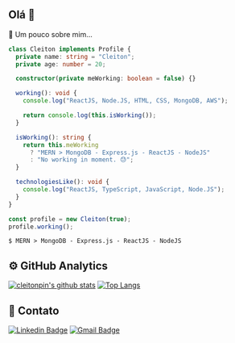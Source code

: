 ## Olá 👋

📌 Um pouco sobre mim...

```ts
class Cleiton implements Profile {
  private name: string = "Cleiton";
  private age: number = 20;

  constructor(private meWorking: boolean = false) {}

  working(): void {
    console.log("ReactJS, Node.JS, HTML, CSS, MongoDB, AWS");

    return console.log(this.isWorking());
  }

  isWorking(): string {
    return this.meWorking
      ? "MERN > MongoDB - Express.js - ReactJS - NodeJS"
      : "No working in moment. 😓";
  }

  technologiesLike(): void {
    console.log("ReactJS, TypeScript, JavaScript, Node.JS");
  }
}

const profile = new Cleiton(true);
profile.working();

```

```
$ MERN > MongoDB - Express.js - ReactJS - NodeJS
```
## ⚙️  GitHub Analytics

[![cleitonpin's github stats](https://github-readme-stats.vercel.app/api?username=cleitonpin&theme=synthwave&show_icons=true&count_private=false,contribs)](https://github.com/anuraghazra/github-readme-stats) [![Top Langs](https://github-readme-stats.vercel.app/api/top-langs/?username=cleitonpin&theme=synthwave&layout=compact)](https://github.com/anuraghazra/github-readme-stats)

## 🔪 Contato

[![Linkedin Badge](https://img.shields.io/badge/-cleitonpin-blue?style=flat-square&logo=Linkedin&logoColor=white&link=https://www.linkedin.com/in/cleiton-p-003b5b106//)](https://www.linkedin.com/in/cleiton-p-003b5b106/)
[![Gmail Badge](https://img.shields.io/badge/-cleiton.biou@gmail.com-c14438?style=flat-square&logo=Gmail&logoColor=white)](https://accounts.google.com/signin/v2/identifier?service=mail&passive=true&rm=false&continue=https%3A%2F%2Fmail.google.com%2Fmail%2F&ss=1&scc=1&ltmpl=default&ltmplcache=2&emr=1&osid=1&flowName=GlifWebSignIn&flowEntry=ServiceLogin)

<!-- [![Instagram Badge](https://img.shields.io/badge/@cleitonnnnnn-%23E4405F.svg?style=flat&logo=instagram&logoColor=white&link=https://www.instagram.com/cleitonnnnnn//)](https://www.instagram.com/cleitonnnnnn/) --!>

<!--
**cleitonpin/cleitonpin** is a ✨ _special_ ✨ repository because its `README.md` (this file) appears on your GitHub profile.

